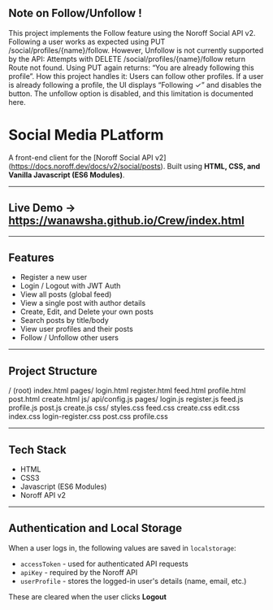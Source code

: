 ## Note on Follow/Unfollow !

This project implements the Follow feature using the Noroff Social API v2.
Following a user works as expected using PUT /social/profiles/{name}/follow.
However, Unfollow is not currently supported by the API:
Attempts with DELETE /social/profiles/{name}/follow return Route not found.
Using PUT again returns: “You are already following this profile”.
How this project handles it:
Users can follow other profiles.
If a user is already following a profile, the UI displays “Following ✓” and disables the button.
The unfollow option is disabled, and this limitation is documented here.


# Social Media PLatform

A front-end client for the [Noroff Social API v2] (https://docs.noroff.dev/docs/v2/social/posts).
Built using **HTML, CSS, and Vanilla Javascript (ES6 Modules)**.

---

## Live Demo -> https://wanawsha.github.io/Crew/index.html 

---

## Features
- Register a new user  
- Login / Logout with JWT Auth  
- View all posts (global feed)  
- View a single post with author details  
- Create, Edit, and Delete your own posts  
- Search posts by title/body  
- View user profiles and their posts  
- Follow / Unfollow other users 

---

## Project Structure
/ (root)
index.html
pages/
  login.html
  register.html
  feed.html
  profile.html
  post.html
  create.html
js/
  api/config.js
  pages/
    login.js
    register.js
    feed.js
    profile.js
    post.js
    create.js
css/
  styles.css
  feed.css
  create.css
  edit.css
  index.css
  login-register.css
  post.css
  profile.css

---

## Tech Stack
- HTML
- CSS3
- Javascript (ES6 Modules)
- Noroff API v2

---

## Authentication and Local Storage
When a user logs in, the following values are saved in `localstorage`:
- `accessToken` - used for authenticated API requests
- `apiKey` - required by the Noroff API
- `userProfile` - stores the logged-in user's details (name, email, etc.)

These are cleared when the user clicks **Logout**
